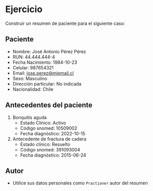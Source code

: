 # Ejercicio

Construir un resumen de paciente para el siguiente caso:

## Paciente
- Nombre: José Antonio Pérez Pérez
- RUN: 44.444.444-4
- Fecha Nacimiento: 1984-10-23
- Celular: 987654321
- Email: jose.perez@miemail.cl
- Sexo: Masculino
- Dirección particular: No indicada
- Nacionalidad: Chile

## Antecedentes del paciente
1. Bonquitis aguda
    - Estado Clínico: Activo
    - Código snomed: 10509002
    - Fecha diagnóstico: 2022-10-15
2. Antecedente de fractura de cadera
    - Estado clínico: Resuelto
    - Código snomed: 391093004
    - Fecha diagnóstico: 2015-06-24

## Autor
- Utilice sus datos personales como `Practioner` autor del resumen
